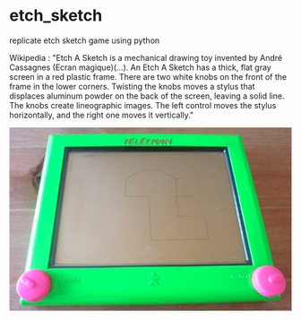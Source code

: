 # etch_sketch
replicate etch sketch game using python


Wikipedia : "Etch A Sketch is a mechanical drawing toy invented by André Cassagnes (Ecran magique)(...). An Etch A Sketch has a thick, flat gray screen in a red plastic frame. There are two white knobs on the front of the frame in the lower corners. Twisting the knobs moves a stylus that displaces aluminum powder on the back of the screen, leaving a solid line. The knobs create lineographic images. The left control moves the stylus horizontally, and the right one moves it vertically."


![Etch_Sketch_Image](ReadMe_image.jpg)

